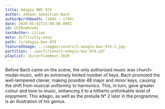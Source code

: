 ```yaml
---
title: Adagio BWV 974
author: Johann Sebastian Bach
authorBirthDeath: (1685 – 1750)
date: 2020-05-01T23:00:00.000Z
id: ChIRzmRcw9s
textAuthor: Lilian
meta: difficulty,easy
path: /v/adagio-bwv-974
featuredImage: ../images/covers/1-adagio-bwv-974-1.jpg
partition: ../partitions/1-adagio-bwv-974.pdf
playlist: /p/confinement-2020
---
```


Before Bach came on the scene, the only authorized music was church-modal-music, with an extremely limited number of keys. Bach promoted the well-tempered clavier, making possible 48 major and minor keys, causing the shift from musical uniformity to harmonics. This, in turn, gave greater colour and tone to music, enhancing it to a hitherto unthinkable level of enjoyment. This adagio, as well as the prelude N° 2 later in the programme, is an illustration of his genius.
